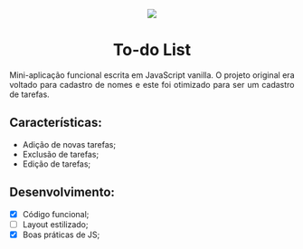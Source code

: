 <p align="center">
  <img src="../assets/bootcamp-logo.png">
</p>

<h1 align="center">To-do List</h1>
<p align="justify">
Mini-aplicação funcional escrita em JavaScript vanilla. O projeto original era voltado para cadastro de nomes e este foi otimizado para ser um cadastro de tarefas.</p>

<h2>Características:</h2>
<ul>
<li>Adição de novas tarefas;</li>
<li>Exclusão de tarefas;</li>
<li>Edição de tarefas;</li>
</ul>

## Desenvolvimento:
- [x] Código funcional;
- [ ] Layout estilizado;
- [x] Boas práticas de JS;
